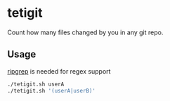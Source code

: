 # tetigit

Count how many files changed by you in any git repo.

## Usage

[ripgrep](https://github.com/BurntSushi/ripgrep) is needed for regex support

```sh
./tetigit.sh userA
./tetigit.sh '(userA|userB)'
```